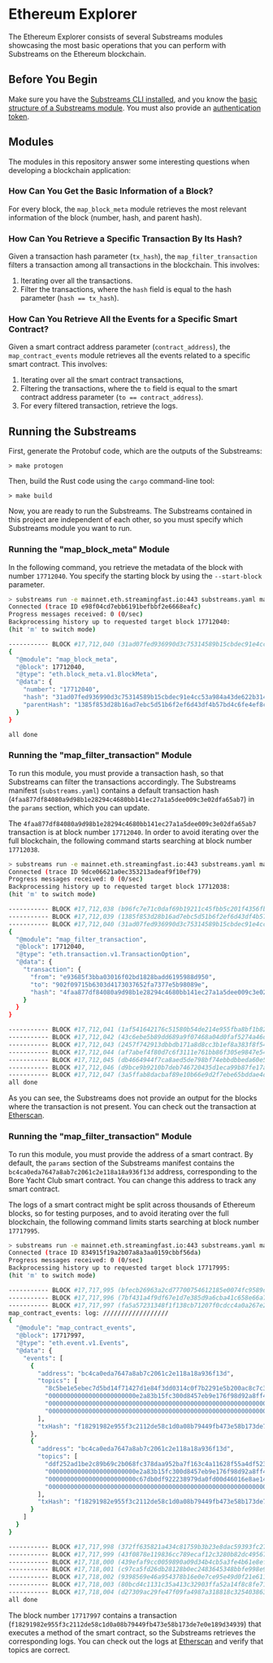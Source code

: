 # Ethereum Explorer

The Ethereum Explorer consists of several Substreams modules showcasing the most basic operations that you can perform with Substreams on the Ethereum blockchain.

## Before You Begin

Make sure you have the [Substreams CLI installed](https://substreams.streamingfast.io/getting-started/installing-the-cli), and you know the [basic structure of a Substreams module](https://substreams.streamingfast.io/getting-started/quickstart). You must also provide an [authentication token](https://substreams.streamingfast.io/reference-and-specs/authentication).

## Modules

The modules in this repository answer some interesting questions when developing a blockchain application:

### How Can You Get the Basic Information of a Block?

For every block, the `map_block_meta` module retrieves the most relevant information of the block (number, hash, and parent hash).

### How Can You Retrieve a Specific Transaction By Its Hash?

Given a transaction hash parameter (`tx_hash`), the `map_filter_transaction` filters a transaction among all transactions in the blockchain. This involves:

1. Iterating over all the transactions.
2. Filter the transactions, where the `hash` field is equal to the hash parameter (`hash == tx_hash`).

### How Can You Retrieve All the Events for a Specific Smart Contract?

Given a smart contract address parameter (`contract_address`), the `map_contract_events` module retrieves all the events related to a specific smart contract. This involves:

1. Iterating over all the smart contract transactions,
2. Filtering the transactions, where the `to` field is equal to the smart contract address parameter (`to == contract_address`).
3. For every filtered transaction, retrieve the logs.

## Running the Substreams

First, generate the Protobuf code, which are the outputs of the Substreams:

```
> make protogen
```

Then, build the Rust code using the `cargo` command-line tool:

```
> make build
```

Now, you are ready to run the Substreams. The Substreams contained in this project are independent of each other, so you must specify which Substreams module you want to run.

### Running the "map_block_meta" Module

In the following command, you retrieve the metadata of the block with number `17712040`. You specify the starting block by using the `--start-block` parameter.

```bash
> substreams run -e mainnet.eth.streamingfast.io:443 substreams.yaml map_block_meta --start-block 17712040 --stop-block +1
Connected (trace ID e98f04cd7ebb6191befbbf2e6668eafc)
Progress messages received: 0 (0/sec)
Backprocessing history up to requested target block 17712040:
(hit 'm' to switch mode)

----------- BLOCK #17,712,040 (31ad07fed936990d3c75314589b15cbdec91e4cc53a984a43de622b314c38d0b) ---------------
{
  "@module": "map_block_meta",
  "@block": 17712040,
  "@type": "eth.block_meta.v1.BlockMeta",
  "@data": {
    "number": "17712040",
    "hash": "31ad07fed936990d3c75314589b15cbdec91e4cc53a984a43de622b314c38d0b",
    "parentHash": "1385f853d28b16ad7ebc5d51b6f2ef6d43df4b57bd4c6fe4ef8ccb6f266d8b91"
  }
}

all done
```

### Running the "map_filter_transaction" Module

To run this module, you must provide a transaction hash, so that Substreams can filter the transactions accordingly. The Substreams manifest (`substreams.yaml`) contains a default transaction hash (`4faa877df84080a9d98b1e28294c4680bb141ec27a1a5dee009c3e02dfa65ab7`) in the `params` section, which you can update.

The `4faa877df84080a9d98b1e28294c4680bb141ec27a1a5dee009c3e02dfa65ab7` transaction is at block number `17712040`. In order to avoid iterating over the full blockchain, the following command starts searching at block number `17712038`.

```bash
> substreams run -e mainnet.eth.streamingfast.io:443 substreams.yaml map_filter_transactions --start-block 17712038 --stop-block +10
Connected (trace ID 9dce06621a0ec353213adeaf9f10ef79)
Progress messages received: 0 (0/sec)
Backprocessing history up to requested target block 17712038:
(hit 'm' to switch mode)

----------- BLOCK #17,712,038 (b96fc7e71c0daf69b19211c45fbb5c201f4356fb2b5607500b7d88d298599f5b) ---------------
----------- BLOCK #17,712,039 (1385f853d28b16ad7ebc5d51b6f2ef6d43df4b57bd4c6fe4ef8ccb6f266d8b91) ---------------
----------- BLOCK #17,712,040 (31ad07fed936990d3c75314589b15cbdec91e4cc53a984a43de622b314c38d0b) ---------------
{
  "@module": "map_filter_transaction",
  "@block": 17712040,
  "@type": "eth.transaction.v1.TransactionOption",
  "@data": {
    "transaction": {
      "from": "e93685f3bba03016f02bd1828badd6195988d950",
      "to": "902f09715b6303d4173037652fa7377e5b98089e",
      "hash": "4faa877df84080a9d98b1e28294c4680bb141ec27a1a5dee009c3e02dfa65ab7"
    }
  }
}

----------- BLOCK #17,712,041 (1af541642176c51580b54de214e955fba8bf1b82af569b81d4038956f2402a41) ---------------
----------- BLOCK #17,712,042 (43c6ebe5b89dd689a9f07468a04d0faf5274a46d0763056ea53b8b1e5ac32148) ---------------
----------- BLOCK #17,712,043 (2457f742913dbbdb171a8d8cc3b1ef8a383f8f547982700a646aa97581bfaeb8) ---------------
----------- BLOCK #17,712,044 (af7abef4f80d7c6f3111e761bb86f305e9847e544fb36b55ba5b64e6103bd5d3) ---------------
----------- BLOCK #17,712,045 (db4664944f7ca8aed5de798bf74ebbdbbeda60e58316b4291bfec61c7287fb17) ---------------
----------- BLOCK #17,712,046 (d9bce9b9210b7deb746720435d1eca99b87fe17aaf7d5055fcd54959e0c9932e) ---------------
----------- BLOCK #17,712,047 (3a5ffab8dacbaf89e10b66e9d2f7ebe65bddae4dcb5e5e8739f8b938f16f98ec) ---------------
all done
```

As you can see, the Substreams does not provide an output for the blocks where the transaction is not present.
You can check out the transaction at [Etherscan](https://etherscan.io/tx/0x4faa877df84080a9d98b1e28294c4680bb141ec27a1a5dee009c3e02dfa65ab7).

### Running the "map_filter_transaction" Module

To run this module, you must provide the address of a smart contract. By default, the `params` section of the Substreams manifest contains the `bc4ca0eda7647a8ab7c2061c2e118a18a936f13d` address, corresponding to the Bore Yacht Club smart contract. You can change this address to track any smart contract.

The logs of a smart contract might be split across thousands of Ethereum blocks, so for testing purposes, and to avoid iterating over the full blockchain, the following command limits starts searching at block number `17717995`.

```bash
> substreams run -e mainnet.eth.streamingfast.io:443 substreams.yaml map_contract_events --start-block 17717995 --stop-block +10
Connected (trace ID 834915f19a2b07a8a3aa0159cbbf56da)
Progress messages received: 0 (0/sec)
Backprocessing history up to requested target block 17717995:
(hit 'm' to switch mode)

----------- BLOCK #17,717,995 (bfecb26963a2cd77700754612185e0074fc9589d2d73abb90e362fe9e7969451) ---------------
----------- BLOCK #17,717,996 (7bf431a4f9df67e1d7e385d9a6cba41c658e66a77f0eb926163a7bbf6619ce20) ---------------
----------- BLOCK #17,717,997 (fa5a57231348f1f138cb71207f0cdcc4a0a267e2688aa63ebff14265b8dae275) ---------------
map_contract_events: log: //////////////////
{
  "@module": "map_contract_events",
  "@block": 17717997,
  "@type": "eth.event.v1.Events",
  "@data": {
    "events": [
      {
        "address": "bc4ca0eda7647a8ab7c2061c2e118a18a936f13d",
        "topics": [
          "8c5be1e5ebec7d5bd14f71427d1e84f3dd0314c0f7b2291e5b200ac8c7c3b925",
          "000000000000000000000000e2a83b15fc300d8457eb9e176f98d92a8ff40a49",
          "0000000000000000000000000000000000000000000000000000000000000000",
          "00000000000000000000000000000000000000000000000000000000000026a7"
        ],
        "txHash": "f18291982e955f3c2112de58c1d0a08b79449fb473e58b173de7e0e189d34939"
      },
      {
        "address": "bc4ca0eda7647a8ab7c2061c2e118a18a936f13d",
        "topics": [
          "ddf252ad1be2c89b69c2b068fc378daa952ba7f163c4a11628f55a4df523b3ef",
          "000000000000000000000000e2a83b15fc300d8457eb9e176f98d92a8ff40a49",
          "000000000000000000000000c67db0df922238979da0fd00d46016e8ae14cecb",
          "00000000000000000000000000000000000000000000000000000000000026a7"
        ],
        "txHash": "f18291982e955f3c2112de58c1d0a08b79449fb473e58b173de7e0e189d34939"
      }
    ]
  }
}

----------- BLOCK #17,717,998 (372ff635821a434c81759b3b23e8dac59393fc27a7ebb88b561c1e5da3c4643a) ---------------
----------- BLOCK #17,717,999 (43f0878e119836cc789ecaf12c3280b82dc49567600cc44f6a042149e2a03779) ---------------
----------- BLOCK #17,718,000 (439efaf9cc0059890a09d34b4cb5a3fe4b61e8ef96ee67673c060d58ff951d4f) ---------------
----------- BLOCK #17,718,001 (c97ca5fd26db28128b0ec2483645348bbfe998e9a6e19e3a442221198254c9ea) ---------------
----------- BLOCK #17,718,002 (9398569e46a954378b16e0e7ce95e49d0f21e6119ed0e3ab84f1c91f16c0c30e) ---------------
----------- BLOCK #17,718,003 (80bcd4c1131c35a413c32903ffa52a14f8c8fe712492a8f6a0feddbb03b10bba) ---------------
----------- BLOCK #17,718,004 (d27309ac29fe47f09fa4987a318818c325403863a53eec6a3676c2c2f8c069d9) ---------------
all done
```

The block number `17717997` contains a transaction (`f18291982e955f3c2112de58c1d0a08b79449fb473e58b173de7e0e189d34939`) that executes a method of the smart contract, so the Substreams retrieves the corresponding logs.
You can check out the logs at [Etherscan](https://etherscan.io/tx/0xf18291982e955f3c2112de58c1d0a08b79449fb473e58b173de7e0e189d34939#eventlog) and verify that topics are correct.
